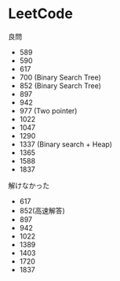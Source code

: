 # LeetCode
良問
- 589
- 590
- 617
- 700 (Binary Search Tree)
- 852 (Binary Search Tree)
- 897
- 942
- 977 (Two pointer)
- 1022
- 1047
- 1290
- 1337 (Binary search + Heap)
- 1365
- 1588
- 1837

解けなかった
- 617
- 852(高速解答)
- 897
- 942
- 1022
- 1389
- 1403
- 1720
- 1837